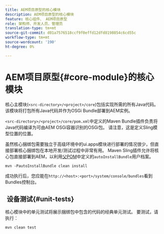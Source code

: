 ```yaml
---
title: AEM项目原型的核心模块
description: AEM项目原型的核心模块
feature: 核心组件、 AEM项目原型
role: 架构师、开发人员、管理员
translation-type: tm+mt
source-git-commit: d01a7576518ccf9f0effd12dfd8198854c6cd55c
workflow-type: tm+mt
source-wordcount: '190'
ht-degree: 0%

---
```



# AEM项目原型{#core-module}的核心模块

核心主模块(`<src-directory>/<project>/core`)包括实现所需的所有Java代码。 该模块将打包所有Java代码并作为OSGi Bundle部署到AEM实例。

`<src-directory>/<project>/core/pom.xml`中定义的Maven Bundle插件负责将Java代码编译为可由AEM OSGi容器识别的OSGi包。 请注意，这是定义Sling模型位置的位置。

虽然核心捆绑包需要独立于高级环境中的ui.apps模块进行部署的情况很少，但直接部署核心捆绑包在本地开发/测试过程中非常有用。 Maven Sling插件允许将核心包直接部署到AEM，以利用[父POM](/help/developing/archetype/using.md#parent-pom)中定义的`autoInstallBundle`用户档案。

```shell
mvn -PautoInstallBundle clean install
```

成功执行后，您应能在`http://<host>:<port>/system/console/bundles`看到Bundles控制台。

##  设备测试{#unit-tests}

核心模块中的单元测试将展示捆绑包中包含的代码的经典单元测试。 要测试，请执行：

```shell
mvn clean test
```
